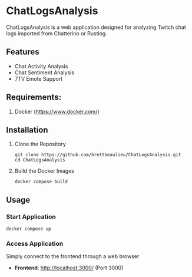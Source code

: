 # ChatLogsAnalysis
ChatLogsAnalysis is a web application designed for analyzing Twitch chat logs imported from Chatterino or Rustlog.

## Features
- Chat Activity Analysis
- Chat Sentiment Analysis
- 7TV Emote Support 
## Requirements:
1. Docker [(https://www.docker.com/)](https://www.docker.com/)
## Installation
1. Clone the Repository
    ````
    git clone https://github.com/brettbeaulieu/ChatLogsAnalysis.git
    cd ChatLogsAnalysis
    ````
2. Build the Docker Images
    ````
    docker compose build
    ````

## Usage
### Start Application
````
docker compose up
````
### Access Application
Simply connect to the frontend through a web browser
- **Frontend**: [http://localhost:3000/](http://localhost:3000/) (Port 3000)
